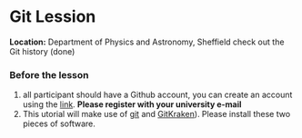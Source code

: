 # Git Lession
**Location:** Department of Physics and Astronomy, Sheffield
check out the Git history (done)
 
### Before the lesson

1. all participant should have a Github account, you can create an account using the [link](http://github.com/). **Please register with your university e-mail**
2. This utorial will make use of [git](http://git-scm.com/) and [GitKraken](http://www.gitkraken.com/)). Please install these two pieces of software. 
